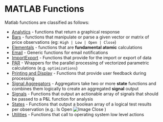 # MATLAB Functions #
Matlab functions are classified as follows:    
- [Analytics](https://github.com/mtompkins/openAlgo/tree/master/Matlab/Functions/Analytics) - functions that return a graphical response
- [Bars](https://github.com/mtompkins/openAlgo/tree/master/Matlab/Functions/Bars) - functions that manipulate or parse a given vector or matrix of price observations (eg: `High | Low | Open | Close`)
- [Elementals](https://github.com/mtompkins/openAlgo/tree/master/Matlab/Functions/Elementals) - functions that are **fundamental atomic** calculations
- [Email](https://github.com/mtompkins/openAlgo/tree/master/Matlab/Functions/Email) - Generic functions for email notifications
- [ImportExport](https://github.com/mtompkins/openAlgo/tree/master/Matlab/Functions/ImportExport) - Functions that provide for the import or export of data
- [PAR](https://github.com/mtompkins/openAlgo/tree/master/Matlab/Functions/PAR) - Wrappers for the parallel processing of vectorized parametric calculations (e.g. `optimizations`)
- [Printing and Display](https://github.com/mtompkins/openAlgo/tree/master/Matlab/Functions/Printing%20and%20Display) - Functions that provide user feedback during processing
- [Signal Aggregators](https://github.com/mtompkins/openAlgo/tree/master/Matlab/Functions/Signal%20Aggregators) - Aggregators take two or more **state** functions and combines them logically to create an aggregated **signal** output
- [Signals](https://github.com/mtompkins/openAlgo/tree/master/Matlab/Functions/Signals) - Functions that output an actionable array of signals that should be passed to a P&L function for analysis
- [States](https://github.com/mtompkins/openAlgo/tree/master/Matlab/Functions/States) - Functions that output a boolean array of a logical test results per observation (e.g.: Is Open ![Image](http://mathurl.com/q66m8ot) Close )
- [Utilities](https://github.com/mtompkins/openAlgo/tree/master/Matlab/Functions/Utilities) - Functions that call to operating system low level actions
